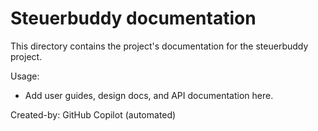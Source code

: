 # Steuerbuddy documentation

This directory contains the project's documentation for the steuerbuddy project.

Usage:
- Add user guides, design docs, and API documentation here.

Created-by: GitHub Copilot (automated)